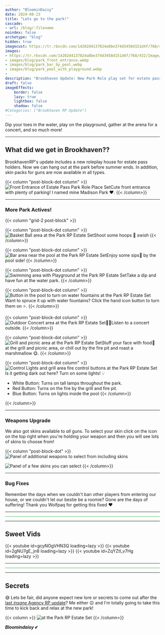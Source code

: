 ```yaml
---
author: "BloominDaisy"
date: 2024-08-23
title: "Lets go to the park!"
cascade:
- url: /blog/:filename
noindex: false
archetype: "blog"
hidden: true
imagecust: https://tr.rbxcdn.com/14282d4137824a8be374d3458d151d4f/768/432/Image/Png
images:
- https://tr.rbxcdn.com/14282d4137824a8be374d3458d151d4f/768/432/Image/Png
- images/blog/park_front_entrance.webp
- images/blog/park_bar_by_pool.webp
- images/blog/park_pool_with_playground.webp
- 
description: "Brookhaven Update: New Park Role play set for estate pass holders"
draft: false
imageEffects:
    border: false
    lazy: true
    lightbox: false
    shadow: false
#Categories: ["Brookhaven RP Update"]
---
```


Dip your toes in the water, play on the playground, gather at the arena for a concert, and so much more!

---

## What did we get in Brookhaven??

BrookhavenRP's update includes a new roleplay house for estate pass holders. Now we can hang out at the park before summer ends. In addition, skin packs for guns are now available in all types.

{{< column "post-block-dot column" >}}
![Front Entrance of Estate Pass Park Role Place Set](/images/blog/park_front_entrance.webp)Cute front entrance with plenty of parking! I named mine Madison Park :heart:.
{{< /column>}}

---

### More Park Actives!

{{< column "grid-2 post-block" >}}

{{< column "post-block-dot column" >}}
![Basket Ball area at the Park RP Estate Set](/images/blog/park_basketball_area.webp)Shoot some hoops :basketball: _swish_
{{< /column>}}

{{< column "post-block-dot column" >}}
![Bar area near the pool at the Park RP Estate Set](/images/blog/park_bar_by_pool.webp)Enjoy some sips🍹 by the pool side!
{{< /column>}}

{{< column "post-block-dot column" >}}
![Swimming area with Playground at the Park RP Estate Set](/images/blog/park_pool_with_playground.webp)Take a dip and have fun at the water park.
{{< /column>}}

{{< column "post-block-dot column" >}}
![Button in the pool to turn on water fountains at the Park RP Estate Set](/images/blog/park_pool_fountain_control_button.webp)Want to spruce it up with water fountains? Click the hand icon button to turn them on :star:.
{{< /column>}}

{{< column "post-block-dot column" >}}
![Outdoor Concert area at the Park RP Estate Set](/images/blog/park_concert_area.webp)🎵🎶Listen to a concert outside.
{{< /column>}}

{{< column "post-block-dot column" >}}
![Grill and picnic area at the Park RP Estate Set](/images/blog/park_grilling_and_campfire.webp)Stuff your face with food🍔 at the grill and picnic area, or chill out by the fire pit and roast a marshmallow 😋.
{{< /column>}}

{{< column "post-block-dot column" >}}
![Control Lights and grill area fire control buttons at the Park RP Estate Set](/images/blog/park_control_buttons.webp)Is it getting dark out here? Turn on some lights! 💡
- White Button: Turns on tall lamps throughout the park.
- Red Button: Turns on the fire by the grill and fire pit.
- Blue Button: Turns on lights inside the pool
{{< /column>}}

{{< /column>}}


---

### Weapons Upgrade

We also got skins available to _all_ guns. To select your skin click on the icon on the top right when you're holding your weapon and then you will see lots of skins to choose from!

{{< column "post-block-dot" >}}
![Panel of additional weapons to select from including skins](/images/blog/gun_skins_selection_panel.webp?height=100px)

![Panel of a few skins you can select](/images/blog/gun_skins.webp?height=100px)
{{< /column>}}


---

### Bug Fixes

Remember the days when we couldn't ban other players from entering our house, or we couldn't let our bestie be a roomie? Gone are the days of suffering! Thank you Wolfpaq for getting this fixed :heart:


---

<hr style="background-color: #28b44c" size=8 class="post-block">

---

## Sweet Vids

<div class="grid-2 post-vid-dot">
{{< youtube id=gcyNOgVHN3Q loading=lazy >}}
{{< youtube id=2gNU7gE_jn8 loading=lazy >}}
{{< youtube id=ZqYZtl_v7Hg loading=lazy >}}
</div>

---

<hr style="background-color: #28b44c" size=8 class="post-block">

---

## Secrets

😅 Lets be fair, did anyone expect new lore or secrets to come out after the [last _insane_ Agency RP update](/blog/agency_rp_secrets/)? Me either :wink: and I'm totally going to take this time to kick back and relax at the new park!

{{< column >}}
![at the Park RP Estate Set](/images/blog/park_daisy_reading_a_book_on_hammock.webp)
{{< /column>}}

_**Bloomindaisy**_ <span class="nowrap"><span class="emojify">💕</span>